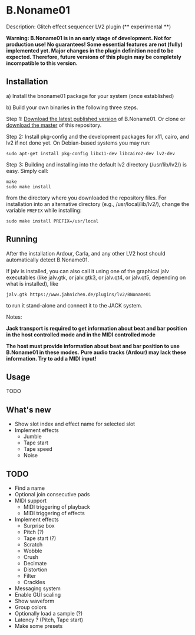 # B.Noname01
Description: Glitch effect sequencer LV2 plugin (** experimental **)

**Warning: B.Noname01 is in an early stage of development.
Not for production use! No guarantees! Some essential features are not (fully) implemented yet.
Major changes in the plugin definition need to be expected. Therefore, future versions of this
plugin may be completely incompatible to this version.**


## Installation

a) Install the bnoname01 package for your system (once established)

b) Build your own binaries in the following three steps.

Step 1: [Download the latest published version](https://github.com/sjaehn/BNoname01/releases) of B.Noname01. Or clone or
[download the master](https://github.com/sjaehn/BNoname01/archive/master.zip) of this repository.

Step 2: Install pkg-config and the development packages for x11, cairo, and lv2 if not done yet. On
Debian-based systems you may run:
```
sudo apt-get install pkg-config libx11-dev libcairo2-dev lv2-dev
```

Step 3: Building and installing into the default lv2 directory (/usr/lib/lv2/) is easy. Simply call:
```
make
sudo make install
```
from the directory where you downloaded the repository files. For installation into an
alternative directory (e.g., /usr/local/lib/lv2/), change the variable `PREFIX` while installing:

```
sudo make install PREFIX=/usr/local
```


## Running

After the installation Ardour, Carla, and any other LV2 host should automatically detect B.Noname01.

If jalv is installed, you can also call it using one of the graphical jalv executables (like
jalv.gtk, or jalv.gtk3, or jalv.qt4, or jalv.qt5, depending on what is installed), like

```
jalv.gtk https://www.jahnichen.de/plugins/lv2/BNoname01
```

to run it stand-alone and connect it to the JACK system.

Notes:

**Jack transport is required to get information about beat and bar position in the host controlled mode and in the MIDI controlled mode**

**The host must provide information about beat and bar position to use B.Noname01 in these modes.**
**Pure audio tracks (Ardour) may lack these information. Try to add a MIDI input!**


## Usage

TODO


## What's new

* Show slot index and effect name for selected slot
* Implement effects
  * Jumble
  * Tape start
  * Tape speed
  * Noise


## TODO

* Find a name
* Optional join consecutive pads
* MIDI support
  * MIDI triggering of playback
  * MIDI triggering of effects
* Implement effects
  * Surprise box
  * Pitch (?)
  * Tape start (?)
  * Scratch
  * Wobble
  * Crush
  * Decimate
  * Distortion
  * Filter
  * Crackles
* Messaging system
* Enable GUI scaling
* Show waveform
* Group colors
* Optionally load a sample (?)
* Latency ? (Pitch, Tape start)
* Make some presets
